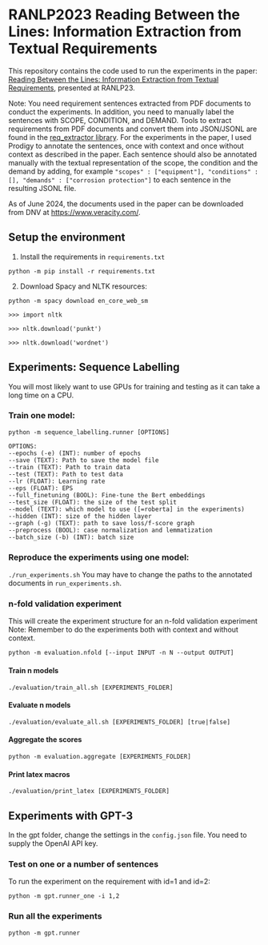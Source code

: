 # RANLP2023 Reading Between the Lines: Information Extraction from Textual Requirements

This repository contains the code used to run the experiments in the paper:
[Reading Between the Lines: Information Extraction from Textual Requirements](https://aclanthology.org/2023.ranlp-1.76.pdf),
presented at RANLP23.

Note: You need requirement sentences extracted from PDF documents to conduct the experiments. In addition, you need to manually label the sentences with SCOPE, CONDITION, and DEMAND. Tools to extract requirements from PDF documents and convert them into JSON/JSONL are found in the [req_extractor library](https://github.com/oholter/req_extractor). For the experiments in the paper, I used Prodigy to annotate the sentences, once with context and once without context as described in the paper. Each sentence should also be annotated manually with the textual representation of the scope, the condition and the demand by adding, for example ``"scopes" : ["equipment"], "conditions" : [], "demands" : ["corrosion protection"]`` to each sentence in the resulting JSONL file.

As of June 2024, the documents used in the paper can be downloaded from DNV at https://www.veracity.com/.

## Setup the environment

1. Install the requirements in ``requirements.txt``

``python -m pip install -r requirements.txt``

2. Download Spacy and NLTK resources:

`python -m spacy download en_core_web_sm`

`>>> import nltk`

`>>> nltk.download('punkt')`

`>>> nltk.download('wordnet')`



## Experiments: Sequence Labelling

You will most likely want to use GPUs for training and testing as it can take a long time on a CPU.

### Train one model:
```
python -m sequence_labelling.runner [OPTIONS]

OPTIONS:
--epochs (-e) (INT): number of epochs
--save (TEXT): Path to save the model file
--train (TEXT): Path to train data
--test (TEXT): Path to test data
--lr (FLOAT): Learning rate
--eps (FLOAT): EPS
--full_finetuning (BOOL): Fine-tune the Bert embeddings
--test_size (FLOAT): the size of the test split
--model (TEXT): which model to use ([=roberta] in the experiments)
--hidden (INT): size of the hidden layer
--graph (-g) (TEXT): path to save loss/f-score graph
--preprocess (BOOL): case normalization and lemmatization
--batch_size (-b) (INT): batch size
```

### Reproduce the experiments using one model:
``./run_experiments.sh``
You may have to change the paths to the annotated documents in ``run_experiments.sh``.


### n-fold validation experiment
This will create the experiment structure for an n-fold validation experiment
Note: Remember to do the experiments both with context and without context.

`python -m evaluation.nfold [--input INPUT -n N --output OUTPUT]`


#### Train n models
``./evaluation/train_all.sh [EXPERIMENTS_FOLDER]``

#### Evaluate n models
`./evaluation/evaluate_all.sh [EXPERIMENTS_FOLDER] [true|false]`

#### Aggregate the scores
`python -m evaluation.aggregate [EXPERIMENTS_FOLDER]`

#### Print latex macros
``./evaluation/print_latex [EXPERIMENTS_FOLDER]``





## Experiments with GPT-3
In the gpt folder, change the settings in the ``config.json`` file. You need to supply the OpenAI API key.

### Test on one or a number of sentences
To run the experiment on the requirement with id=1 and id=2:

``python -m gpt.runner_one -i 1,2``


### Run all the experiments
``python -m gpt.runner``

